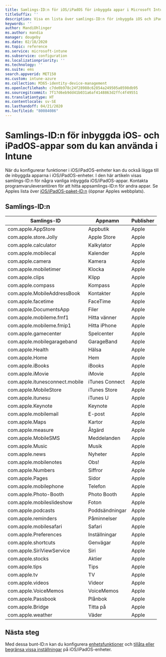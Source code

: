 ```yaml
---
title: Samlings-ID:n för iOS/iPadOS för inbyggda appar i Microsoft Intune – Azure | Microsoft Docs
titleSuffix: ''
description: Visa en lista över samlings-ID:n för inbyggda iOS och iPadOS-appar. Med dessa samlings-ID:n kan du explicit tillåta appar i profiler och principer för enhetskonfiguration i Microsoft Intune.
keywords: ''
author: MandiOhlinger
ms.author: mandia
manager: dougeby
ms.date: 02/18/2020
ms.topic: reference
ms.service: microsoft-intune
ms.subservice: configuration
ms.localizationpriority: ''
ms.technology: ''
ms.suite: ems
search.appverid: MET150
ms.custom: intune-azure
ms.collection: M365-identity-device-management
ms.openlocfilehash: c7de0b978c24f28988c62854a249505a0598db95
ms.sourcegitcommit: 7f17d6eb9dd41b031a6af4148863d2ffc4f49551
ms.translationtype: HT
ms.contentlocale: sv-SE
ms.lasthandoff: 04/21/2020
ms.locfileid: "80084086"
---
```

# <a name="bundle-ids-for-built-in-ios-and-ipados-apps-you-can-use-in-intune"></a>Samlings-ID:n för inbyggda iOS- och iPadOS-appar som du kan använda i Intune

När du konfigurerar funktioner i iOS/iPadOS-enheter kan du också lägga till de inbyggda apparna i iOS/iPadOS-enheter. I den här artikeln visas samlings-ID:n för några vanliga inbyggda iOS/iPadOS-appar. Kontakta programvaruleverantören för att hitta appsamlings-ID:n för andra appar. Se Apples lista över [iOS/iPadOS-paket-ID:n](https://support.apple.com/guide/mdm/ios-bundle-ids-mdm90f60c1ce/web) (öppnar Apples webbplats).

## <a name="bundle-ids"></a>Samlings-ID:n

| Samlings-ID                   | Appnamn     | Publisher |
|-----------------------------|--------------|-----------|
| com.apple.AppStore          | Appbutik    | Apple     |
| com.apple.store.Jolly       | Apple Store  | Apple     |
| com.apple.calculator        | Kalkylator   | Apple     |
| com.apple.mobilecal         | Kalender     | Apple     |
| com.apple.camera            | Kamera       | Apple     |
| com.apple.mobiletimer       | Klocka        | Apple     |
| com.apple.clips             | Klipp        | Apple     |
| com.apple.compass           | Kompass      | Apple     |
| com.apple.MobileAddressBook | Kontakter     | Apple     |
| com.apple.facetime          | FaceTime     | Apple     |
| com.apple.DocumentsApp      | Filer        | Apple     |
| com.apple.mobileme.fmf1     | Hitta vänner | Apple     |
| com.apple.mobileme.fmip1    | Hitta iPhone  | Apple     |
| com.apple.gamecenter        | Spelcenter  | Apple     |
| com.apple.mobilegarageband  | GarageBand   | Apple     |
| com.apple.Health            | Hälsa       | Apple     |
| com.apple.Home              | Hem         | Apple     |
| com.apple.iBooks            | iBooks       | Apple     |
| com.apple.iMovie            | iMovie       | Apple     |
| com.apple.itunesconnect.mobile | iTunes Connect | Apple |
| com.apple.MobileStore       | iTunes Store | Apple     |
| com.apple.itunesu           | iTunes U     | Apple     |
| com.apple.Keynote           | Keynote      | Apple     |
| com.apple.mobilemail        | E-post         | Apple     |
| com.apple.Maps              | Kartor         | Apple     |
| com.apple.measure           | Åtgärd      | Apple     |
| com.apple.MobileSMS         | Meddelanden     | Apple     |
| com.apple.Music             | Musik        | Apple     |
| com.apple.news              | Nyheter         | Apple     |
| com.apple.mobilenotes       | Obs!        | Apple     |
| com.apple.Numbers           | Siffror      | Apple     |
| com.apple.Pages             | Sidor        | Apple     |
| com.apple.mobilephone       | Telefon        | Apple     |
| com.apple.Photo-Booth       | Photo Booth  | Apple     |
| com.apple.mobileslideshow   | Foton       | Apple     |
| com.apple.podcasts          | Poddsändningar     | Apple     |
| com.apple.reminders         | Påminnelser    | Apple     |
| com.apple.mobilesafari      | Safari       | Apple     |
| com.apple.Preferences       | Inställningar     | Apple     |
| com.apple.shortcuts         | Genvägar    | Apple     |
| com.apple.SiriViewService   | Siri         | Apple     |
| com.apple.stocks            | Aktier       | Apple     |
| com.apple.tips              | Tips         | Apple     |
| com.apple.tv                | TV           | Apple     |
| com.apple.videos            | Videor       | Apple     |
| com.apple.VoiceMemos        | VoiceMemos   | Apple     |
| com.apple.Passbook          | Plånbok       | Apple     |
| com.apple.Bridge            | Titta på        | Apple     |
| com.apple.weather           | Väder      | Apple     |

## <a name="next-steps"></a>Nästa steg

Med dessa bunt-ID:n kan du konfigurera [enhetsfunktioner](ios-device-features-settings.md) och [tillåta eller begränsa vissa inställningar](device-restrictions-ios.md) på iOS/iPadOS-enheter.
